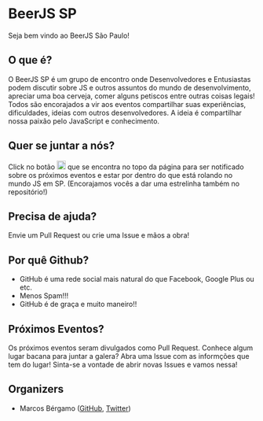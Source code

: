 # BeerJS SP

Seja bem vindo ao BeerJS São Paulo!

## O que é?
O BeerJS SP é um grupo de encontro onde Desenvolvedores e Entusiastas podem discutir sobre JS e outros
assuntos do mundo de desenvolvimento, apreciar uma boa cerveja, comer alguns petiscos entre outras coisas legais!
Todos são encorajados a vir aos eventos compartilhar suas experiências, dificuldades, ideias 
com outros desenvolvedores. A ideia é compartilhar nossa paixão pelo JavaScript e conhecimento.

## Quer se juntar a nós?

Click no botão <img src="http://beerjs.github.io/sf/assets/watch.png" height="18">
que se encontra no topo da página para ser notificado sobre os próximos eventos e estar
por dentro do que está rolando no mundo JS em SP. (Encorajamos vocês a dar uma estrelinha também no repositório!)

## Precisa de ajuda?

Envie um Pull Request ou crie uma Issue e mãos a obra!

## Por quê Github?

* GitHub é uma rede social mais natural do que Facebook, Google Plus ou etc.
* Menos Spam!!!
* GitHub é de graça e muito maneiro!!

## Próximos Eventos?

Os próximos eventos seram divulgados como Pull Request. 
Conhece algum lugar bacana para juntar a galera? Abra uma Issue com as informções que tem do lugar!
Sinta-se a vontade de abrir novas Issues e vamos nessa!

## Organizers

* Marcos Bérgamo ([GitHub](https://github.com/thebergamo), [Twitter](https://twitter.com/thebergamo))
